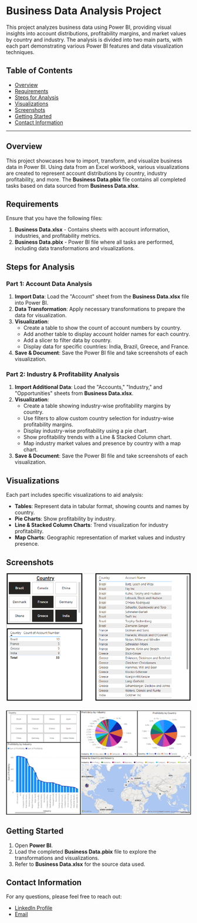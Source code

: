 # Business Data Analysis Project

This project analyzes business data using Power BI, providing visual insights into account distributions, profitability margins, and market values by country and industry. The analysis is divided into two main parts, with each part demonstrating various Power BI features and data visualization techniques.


## Table of Contents
- [Overview](#overview)
- [Requirements](#requirements)
- [Steps for Analysis](#steps-for-analysis)
- [Visualizations](#visualizations)
- [Screenshots](#screenshots)
- [Getting Started](#getting-started)
- [Contact Information](#contact-information)


---


## Overview

This project showcases how to import, transform, and visualize business data in Power BI. Using data from an Excel workbook, various visualizations are created to represent account distributions by country, industry profitability, and more. The **Business Data.pbix** file contains all completed tasks based on data sourced from **Business Data.xlsx**.


## Requirements

Ensure that you have the following files:
1. **Business Data.xlsx** - Contains sheets with account information, industries, and profitability metrics.
2. **Business Data.pbix** - Power BI file where all tasks are performed, including data transformations and visualizations.


## Steps for Analysis

### Part 1: Account Data Analysis

1. **Import Data**: Load the "Account" sheet from the **Business Data.xlsx** file into Power BI.
2. **Data Transformation**: Apply necessary transformations to prepare the data for visualization.
3. **Visualization**:
   - Create a table to show the count of account numbers by country.
   - Add another table to display account holder names for each country.
   - Add a slicer to filter data by country.
   - Display data for specific countries: India, Brazil, Greece, and France.
4. **Save & Document**: Save the Power BI file and take screenshots of each visualization.

### Part 2: Industry & Profitability Analysis

1. **Import Additional Data**: Load the "Accounts," "Industry," and "Opportunities" sheets from **Business Data.xlsx**.
2. **Visualization**:
   - Create a table showing industry-wise profitability margins by country.
   - Use filters to allow custom country selection for industry-wise profitability margins.
   - Display industry-wise profitability using a pie chart.
   - Show profitability trends with a Line & Stacked Column chart.
   - Map industry market values and presence by country with a map chart.
3. **Save & Document**: Save the Power BI file and take screenshots of each visualization.


## Visualizations

Each part includes specific visualizations to aid analysis:

- **Tables**: Represent data in tabular format, showing counts and names by country.
- **Pie Charts**: Show profitability by industry.
- **Line & Stacked Column Charts**: Trend visualization for industry profitability.
- **Map Charts**: Geographic representation of market values and industry presence.


## Screenshots
![](https://github.com/ashu-kudesiya/Data-Analytics-by-Anudip-Foundation/blob/main/Power%20BI/Task%20-%201/Screenshot/1.png?raw=true)
 ###
 
![](https://github.com/ashu-kudesiya/Data-Analytics-by-Anudip-Foundation/blob/main/Power%20BI/Task%20-%201/Screenshot/2.png?raw=true)


## Getting Started

1. Open **Power BI**.
2. Load the completed **Business Data.pbix** file to explore the transformations and visualizations.
3. Refer to **Business Data.xlsx** for the source data used.

## Contact Information

For any questions, please feel free to reach out:

- [LinkedIn Profile](https://www.linkedin.com/in/himanshu-kudesiya)
- [Email](himanshu.kudesiya@gmail.com)
